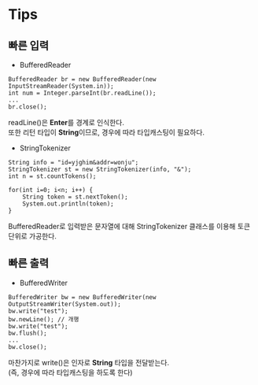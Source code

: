 # Tips

## 빠른 입력
- BufferedReader
```
BufferedReader br = new BufferedReader(new InputStreamReader(System.in));
int num = Integer.parseInt(br.readLine());
...
br.close();
```
readLine()은 **Enter**를 경계로 인식한다.  
또한 리턴 타입이 **String**이므로, 경우에 따라 타입캐스팅이 필요하다.
- StringTokenizer
```
String info = "id=yjghim&addr=wonju";
StringTokenizer st = new StringTokenizer(info, "&");
int n = st.countTokens();

for(int i=0; i<n; i++) {
    String token = st.nextToken();
    System.out.println(token);
}
```
BufferedReader로 입력받은 문자열에 대해 StringTokenizer 클래스를 이용해 토큰 단위로 가공한다.

## 빠른 출력
- BufferedWriter
```
BufferedWriter bw = new BufferedWriter(new OutputStreamWriter(System.out));
bw.write("test");
bw.newLine(); // 개행
bw.write("test");
bw.flush();
...
bw.close();
```
마찬가지로 write()은 인자로 **String** 타입을 전달받는다.  
(즉, 경우에 따라 타입캐스팅을 하도록 한다)
